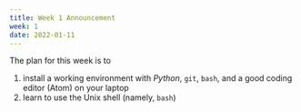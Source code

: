 ```yaml
---
title: Week 1 Announcement
week: 1
date: 2022-01-11
---
```


The plan for this week is to

1. install a working environment with *Python*, ``git``, ``bash``, and
   a good coding editor (Atom) on your laptop
2. learn to use the Unix shell (namely, ``bash``)
